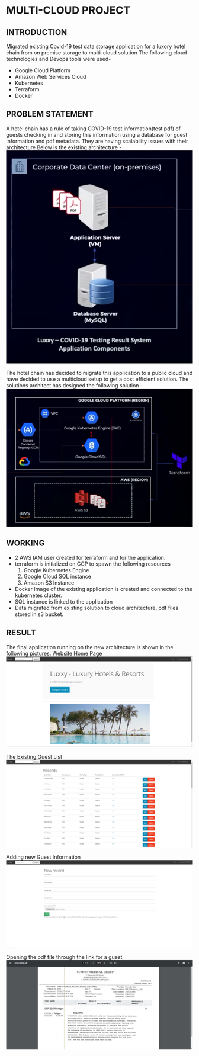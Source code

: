 # MULTI-CLOUD PROJECT

## INTRODUCTION
Migrated existing Covid-19 test data storage application for a luxory hotel chain from on premise storage to multi-cloud solution
The following cloud technologies and Devops tools were used-
  * Google Cloud Platform
  * Amazon Web Services Cloud
  * Kubernetes
  * Terraform
  * Docker

## PROBLEM STATEMENT
A hotel chain has a rule of taking COVID-19 test information(test pdf) of guests checking in and storing this information using a database for guest information and pdf metadata. They are having scalability issues with their architecture
Below is the existing architecture - 
![Old architecture](/images/old_achitecture.png)

The hotel chain has decided to migrate this application to a public cloud and have decided to use a multicloud setup to get a cost efficient solution. 
The solutions architect has designed the following solution - 
![New architecture](/images/new_architecture.png)

## WORKING
 * 2 AWS IAM user created for terraform and for the application.
 * terraform is initialized on GCP to spawn the following resources
    1. Google Kubernetes Engine 
    2. Google Cloud SQL instance
    3. Amazon S3 Instance
 * Docker Image of the existing application is created and connected to the kubernetes cluster. 
 * SQL instance is linked to the application
 * Data migrated from existing solution to cloud architecture, pdf files stored in s3 bucket.

## RESULT
The final application running on the new architecture is shown in the following pictures. 
Website Home Page
![Website Landing Page](/images/landing_page.png)

The Existing Guest List
![View Guest List](/images/guest_list.png)

Adding new Guest Information
![Adding new Guest information](/images/adding_new_guest.png)

Opening the pdf file through the link for a guest
![Testing pdf File link](/images/testing_pdf_file.png)
